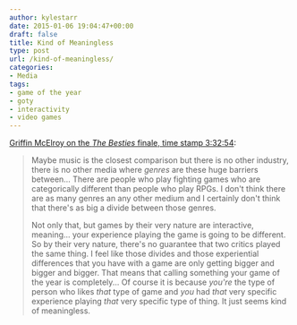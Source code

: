 ```yaml
---
author: kylestarr
date: 2015-01-06 19:04:47+00:00
draft: false
title: Kind of Meaningless
type: post
url: /kind-of-meaningless/
categories:
- Media
tags:
- game of the year
- goty
- interactivity
- video games
---
```


[Griffin McElroy on the _The Besties_ finale, time stamp 3:32:54](https://itunes.apple.com/us/podcast/final-besties-ever-2014s-best/id505516789?i=327960713&mt=2):

> Maybe music is the closest comparison but there is no other industry, there is no other media where _genres_ are these huge barriers between… There are people who play fighting games who are categorically different than people who play RPGs. I don't think there are as many genres an any other medium and I certainly don't think that there's as big a divide between those genres.
>
> Not only that, but games by their very nature are interactive, meaning... your experience playing the game is going to be different. So by their very nature, there's no guarantee that two critics played the same thing. I feel like those divides and those experiential differences that you have with a game are only getting bigger and bigger and bigger. That means that calling something your game of the year is completely... Of course it is because _you're_ the type of person who likes _that_ type of game and _you_ had _that_ very specific experience playing _that_ very specific type of thing. It just seems kind of meaningless.

